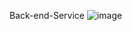 Back-end-Service
![image](https://user-images.githubusercontent.com/71962787/235604911-4c18b4e8-295e-4744-b3d4-9e372ab688bd.png)
